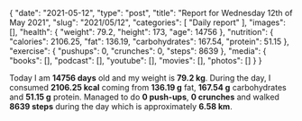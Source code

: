 {
    "date": "2021-05-12",
    "type": "post",
    "title": "Report for Wednesday 12th of May 2021",
    "slug": "2021\/05\/12",
    "categories": [
        "Daily report"
    ],
    "images": [],
    "health": {
        "weight": 79.2,
        "height": 173,
        "age": 14756
    },
    "nutrition": {
        "calories": 2106.25,
        "fat": 136.19,
        "carbohydrates": 167.54,
        "protein": 51.15
    },
    "exercise": {
        "pushups": 0,
        "crunches": 0,
        "steps": 8639
    },
    "media": {
        "books": [],
        "podcast": [],
        "youtube": [],
        "movies": [],
        "photos": []
    }
}

Today I am <strong>14756 days</strong> old and my weight is <strong>79.2 kg</strong>. During the day, I consumed <strong>2106.25 kcal</strong> coming from <strong>136.19 g</strong> fat, <strong>167.54 g</strong> carbohydrates and <strong>51.15 g</strong> protein. Managed to do <strong>0 push-ups</strong>, <strong>0 crunches</strong> and walked <strong>8639 steps</strong> during the day which is approximately <strong>6.58 km</strong>.